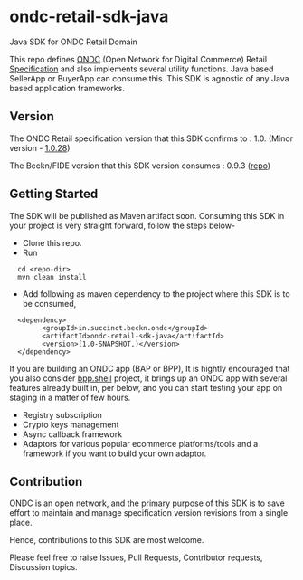 # ondc-retail-sdk-java
Java SDK for ONDC Retail Domain

This repo defines [ONDC](https://ondc.org/) (Open Network for Digital Commerce) Retail [Specification](https://app.swaggerhub.com/apis/ONDC/ONDC-Protocol-Retail/) and also implements several utility functions.
Java based SellerApp or BuyerApp can consume this. This SDK is agnostic of any Java based application frameworks.

## Version

The ONDC Retail specification version that this SDK confirms to : 1.0. (Minor version - [1.0.28](https://app.swaggerhub.com/apis/ONDC/ONDC-Protocol-Retail/1.0.28))

The Beckn/FIDE version that this SDK version consumes : 0.9.3 ([repo](https://github.com/venkatramanm/beckn-sdk-java))

## Getting Started

The SDK will be published as Maven artifact soon. Consuming this SDK in your project is very straight forward, follow the steps below-
- Clone this repo.
- Run 
```
  cd <repo-dir>
  mvn clean install
```
- Add following as maven dependency to the project where this SDK is to be consumed,
```
  <dependency>
        <groupId>in.succinct.beckn.ondc</groupId>
        <artifactId>ondc-retail-sdk-java</artifactId>
        <version>[1.0-SNAPSHOT,)</version>
  </dependency>
```

If you are building an ONDC app (BAP or BPP), It is hightly encouraged that you also consider [bpp.shell](https://github.com/venkatramanm/bpp.shell) project, it brings up an ONDC app with several features already built in, per below, and you can start testing your app on staging in a matter of few hours.
  - Registry subscription
  - Crypto keys management
  - Async callback framework
  - Adaptors for various popular ecommerce platforms/tools and a framework if you want to build your own adaptor.
  

## Contribution

ONDC is an open network, and the primary purpose of this SDK is to save effort to maintain and manage specification version revisions from a single place. 

Hence, contributions to this SDK are most welcome. 

Please feel free to raise Issues, Pull Requests, Contributor requests, Discussion topics.

